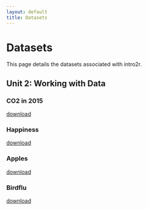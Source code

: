 ```yaml
---
layout: default
title: Datasets
---
```


# Datasets

This page details the datasets associated with intro2r.

## Unit 2: Working with Data

### CO2 in 2015

[download](../data/CO2_2015.txt)

### Happiness

[download](../data/happiness.csv)

### Apples

[download](../data/apples.txt)



### Birdflu

[download](../data/birdflu.xls)

### 

